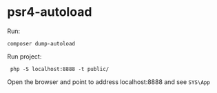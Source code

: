 # psr4-autoload

Run: 

    composer dump-autoload

Run project:

     php -S localhost:8888 -t public/
     
Open the browser and point to address localhost:8888 and see `SYS\App`
